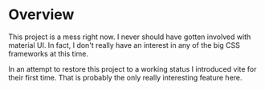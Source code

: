 # Overview

This project is a mess right now. I never should have gotten involved with material UI. In fact, I don't really have an interest in any of the big CSS frameworks at this time.

In an attempt to restore this project to a working status I introduced vite for their first time. That is probably the only really interesting feature here.

